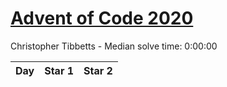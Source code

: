 # [Advent of Code 2020](https://adventofcode.com/2020)

Christopher Tibbetts - Median solve time: 0:00:00

| Day | Star 1 | Star 2 |
| --- | --- | --- |
